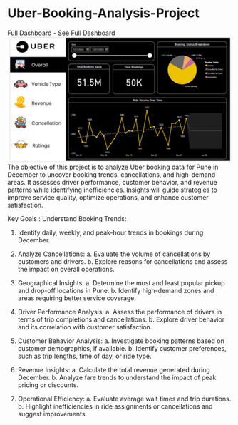 # Uber-Booking-Analysis-Project
Full Dashboard - [See Full Dashboard](https://app.powerbi.com/view?r=eyJrIjoiN2Q1YTMyMTYtNDQ2Yy00NDlmLWExZjctYjhkNWZhZTI1NDJjIiwidCI6ImRmODY3OWNkLWE4MGUtNDVkOC05OWFjLWM4M2VkN2ZmOTVhMCJ9)
![See Dashboard](Overall.jpg)
The objective of this project is to analyze Uber booking data for Pune in December to uncover booking trends, cancellations, and high-demand areas. 
It assesses driver performance, customer behavior, and revenue patterns while identifying inefficiencies. Insights will guide strategies to improve service quality, 
optimize operations, and enhance customer satisfaction.

Key Goals :
Understand Booking Trends:

1. Identify daily, weekly, and peak-hour trends in bookings during December.

2. Analyze Cancellations:
a. Evaluate the volume of cancellations by customers and drivers.
b. Explore reasons for cancellations and assess the impact on overall operations.

3. Geographical Insights:
a. Determine the most and least popular pickup and drop-off locations in Pune.
b. Identify high-demand zones and areas requiring better service coverage.

4. Driver Performance Analysis:
a. Assess the performance of drivers in terms of trip completions and cancellations.
b. Explore driver behavior and its correlation with customer satisfaction.

5. Customer Behavior Analysis:
a. Investigate booking patterns based on customer demographics, if available.
b. Identify customer preferences, such as trip lengths, time of day, or ride type.

6. Revenue Insights:
a. Calculate the total revenue generated during December.
b. Analyze fare trends to understand the impact of peak pricing or discounts.

7. Operational Efficiency:
a. Evaluate average wait times and trip durations.
b. Highlight inefficiencies in ride assignments or cancellations and suggest improvements.
